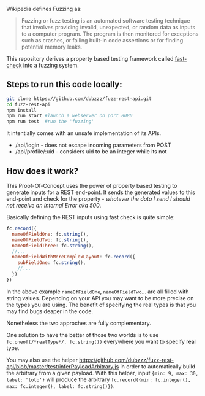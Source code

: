 Wikipedia defines Fuzzing as:

> Fuzzing or fuzz testing is an automated software testing technique that involves providing invalid, unexpected, or random data as inputs to a computer program.
> The program is then monitored for exceptions such as crashes, or failing built-in code assertions or for finding potential memory leaks.

This repository derives a property based testing framework called [fast-check](https://github.com/dubzzz/fast-check/) into a fuzzing system.

## Steps to run this code locally:

```sh
git clone https://github.com/dubzzz/fuzz-rest-api.git
cd fuzz-rest-api
npm install
npm run start #launch a webserver on port 8080
npm run test  #run the 'fuzzing'
```

It intentially comes with an unsafe implementation of its APIs.

- /api/login - does not escape incoming parameters from POST
- /api/profile/:uid - considers uid to be an integer while its not

## How does it work?

This Proof-Of-Concept uses the power of property based testing to generate inputs for a REST end-point.
It sends the generated values to this end-point and check for the property - _whatever the data I send I should not receive an Internal Error aka 500_.

Basically defining the REST inputs using fast check is quite simple:
```js
fc.record({
  nameOfFieldOne: fc.string(),
  nameOfFieldTwo: fc.string(),
  nameOfFieldThree: fc.string(),
  //...
  nameOfFieldWithMoreComplexLayout: fc.record({
    subFieldOne: fc.string(),
    //...
  })
})
```

In the above example `nameOfFieldOne`, `nameOfFieldTwo`... are all filled with string values. Depending on your API you may want to be more precise on the types you are using. The benefit of specifying the real types is that you may find bugs deaper in the code.

Nonetheless the two approches are fully complementary.

One solution to have the better of those two worlds is to use `fc.oneof(/*realType*/, fc.string())` everywhere you want to specify real type.

You may also use the helper https://github.com/dubzzz/fuzz-rest-api/blob/master/test/inferPayloadArbitrary.js in order to automatically build the arbitrary from a given payload. With this helper, input `{min: 9, max: 30, label: 'toto'}` will produce the arbitrary `fc.record({min: fc.integer(), max: fc.integer(), label: fc.string()})`.
